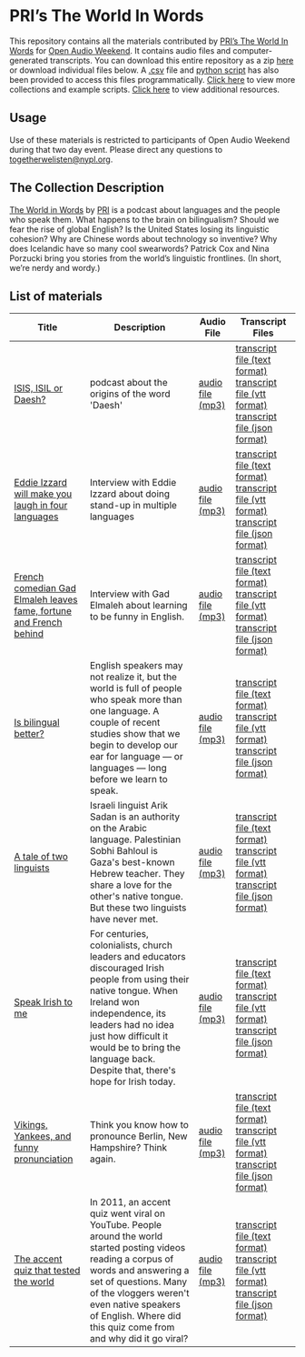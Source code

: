 # PRI’s The World In Words

This repository contains all the materials contributed by [PRI’s The World In Words](http://www.pri.org/collections/world-words) for [Open Audio Weekend](https://github.com/nypl-openaudio/start-here). It contains audio files and computer-generated transcripts. You can download this entire repository as a zip [here](https://s3.amazonaws.com/togetherwelisten.nypl.org/data/data-pri-world-in-words.zip) or download individual files below. A [.csv](https://github.com/nypl-openaudio/data-pri-world-in-words/blob/master/manifest.csv) file and [python script](https://github.com/nypl-openaudio/data-pri-world-in-words/blob/master/get_materials.py) has also been provided to access this files programmatically. [Click here](https://github.com/nypl-openaudio/start-here/materials) to view more collections and example scripts. [Click here](https://github.com/nypl-openaudio/start-here#resources) to view additional resources.

## Usage
Use of these materials is restricted to participants of Open Audio Weekend during that two day event. Please direct any questions to [togetherwelisten@nypl.org](mailto:togetherwelisten@nypl.org).

## The Collection Description
[The World in Words](http://www.pri.org/collections/world-words) by [PRI](http://www.pri.org/) is a podcast about languages and the people who speak them. What happens to the brain on bilingualism? Should we fear the rise of global English? Is the United States losing its linguistic cohesion? Why are Chinese words about technology so inventive? Why does Icelandic have so many cool swearwords? Patrick Cox and Nina Porzucki bring you stories from the world’s linguistic frontlines. (In short, we’re nerdy and wordy.)

## List of materials
| Title | Description | Audio File | Transcript Files |
|---|---|---|---|
| [ISIS, ISIL or Daesh?](https://audioboom.com/boos/3824674-isis-isil-or-daesh) | podcast about the origins of the word 'Daesh' | [audio file (mp3)](https://github.com/nypl-openaudio/data-pri-world-in-words/raw/master/audio/wiw382.mp3) | [transcript file (text format)](https://github.com/nypl-openaudio/data-pri-world-in-words/raw/master/transcripts/text/wiw382.text) [transcript file (vtt format)](https://github.com/nypl-openaudio/data-pri-world-in-words/raw/master/transcripts/vtt/wiw382.vtt) [transcript file (json format)](https://github.com/nypl-openaudio/data-pri-world-in-words/raw/master/transcripts/json/wiw382.json) |
| [Eddie Izzard will make you laugh in four languages](https://audioboom.com/boos/4159472-eddie-izzard-will-make-you-laugh-in-four-languages) | Interview with Eddie Izzard about doing stand-up in multiple languages | [audio file (mp3)](https://github.com/nypl-openaudio/data-pri-world-in-words/raw/master/audio/wiw393.mp3) | [transcript file (text format)](https://github.com/nypl-openaudio/data-pri-world-in-words/raw/master/transcripts/text/wiw393.text) [transcript file (vtt format)](https://github.com/nypl-openaudio/data-pri-world-in-words/raw/master/transcripts/vtt/wiw393.vtt) [transcript file (json format)](https://github.com/nypl-openaudio/data-pri-world-in-words/raw/master/transcripts/json/wiw393.json) |
| [French comedian Gad Elmaleh leaves fame, fortune and French behind](https://audioboom.com/boos/4085368-moroccan-french-comic-gad-elmaleh-leaves-fame-and-french-behind) | Interview with Gad Elmaleh about learning to be funny in English. | [audio file (mp3)](https://github.com/nypl-openaudio/data-pri-world-in-words/raw/master/audio/wiw391.mp3) | [transcript file (text format)](https://github.com/nypl-openaudio/data-pri-world-in-words/raw/master/transcripts/text/wiw391.text) [transcript file (vtt format)](https://github.com/nypl-openaudio/data-pri-world-in-words/raw/master/transcripts/vtt/wiw391.vtt) [transcript file (json format)](https://github.com/nypl-openaudio/data-pri-world-in-words/raw/master/transcripts/json/wiw391.json) |
| [Is bilingual better?](https://audioboom.com/boos/4257235-is-bilingual-better) | English speakers may not realize it, but the world is full of people who speak more than one language. A couple of recent studies show that we begin to develop our ear for language — or languages — long before we learn to speak. | [audio file (mp3)](https://github.com/nypl-openaudio/data-pri-world-in-words/raw/master/audio/wiw386.mp3) | [transcript file (text format)](https://github.com/nypl-openaudio/data-pri-world-in-words/raw/master/transcripts/text/wiw386.text) [transcript file (vtt format)](https://github.com/nypl-openaudio/data-pri-world-in-words/raw/master/transcripts/vtt/wiw386.vtt) [transcript file (json format)](https://github.com/nypl-openaudio/data-pri-world-in-words/raw/master/transcripts/json/wiw386.json) |
| [A tale of two linguists](https://audioboom.com/boos/3854741-a-tale-of-two-linguists) | Israeli linguist Arik Sadan is an authority on the Arabic language. Palestinian Sobhi Bahloul is Gaza's best-known Hebrew teacher. They share a love for the other's native tongue. But these two linguists have never met. | [audio file (mp3)](https://github.com/nypl-openaudio/data-pri-world-in-words/raw/master/audio/wiw383.mp3) | [transcript file (text format)](https://github.com/nypl-openaudio/data-pri-world-in-words/raw/master/transcripts/text/wiw383.text) [transcript file (vtt format)](https://github.com/nypl-openaudio/data-pri-world-in-words/raw/master/transcripts/vtt/wiw383.vtt) [transcript file (json format)](https://github.com/nypl-openaudio/data-pri-world-in-words/raw/master/transcripts/json/wiw383.json) |
| [Speak Irish to me](https://audioboom.com/boos/4316241-speak-irish-to-me) | For centuries, colonialists, church leaders and educators discouraged Irish people from using their native tongue. When Ireland won independence, its leaders had no idea just how difficult it would be to bring the language back. Despite that, there's hope for Irish today. | [audio file (mp3)](https://github.com/nypl-openaudio/data-pri-world-in-words/raw/master/audio/wiw388.mp3) | [transcript file (text format)](https://github.com/nypl-openaudio/data-pri-world-in-words/raw/master/transcripts/text/wiw388.text) [transcript file (vtt format)](https://github.com/nypl-openaudio/data-pri-world-in-words/raw/master/transcripts/vtt/wiw388.vtt) [transcript file (json format)](https://github.com/nypl-openaudio/data-pri-world-in-words/raw/master/transcripts/json/wiw388.json) |
| [Vikings, Yankees, and funny pronunciation](https://audioboom.com/boos/4492205-vikings-yankees-and-funny-pronunciation) | Think you know how to pronounce Berlin, New Hampshire? Think again. | [audio file (mp3)](https://github.com/nypl-openaudio/data-pri-world-in-words/raw/master/audio/wiw401.mp3) | [transcript file (text format)](https://github.com/nypl-openaudio/data-pri-world-in-words/raw/master/transcripts/text/wiw401.text) [transcript file (vtt format)](https://github.com/nypl-openaudio/data-pri-world-in-words/raw/master/transcripts/vtt/wiw401.vtt) [transcript file (json format)](https://github.com/nypl-openaudio/data-pri-world-in-words/raw/master/transcripts/json/wiw401.json) |
| [The accent quiz that tested the world](https://audioboom.com/boos/3805833-the-accent-quiz-that-tested-the-world) | In 2011, an accent quiz went viral on YouTube. People around the world started posting videos reading a corpus of words and answering a set of questions. Many of the vloggers weren't even native speakers of English. Where did this quiz come from and why did it go viral? | [audio file (mp3)](https://github.com/nypl-openaudio/data-pri-world-in-words/raw/master/audio/wiw367.mp3) | [transcript file (text format)](https://github.com/nypl-openaudio/data-pri-world-in-words/raw/master/transcripts/text/wiw367.text) [transcript file (vtt format)](https://github.com/nypl-openaudio/data-pri-world-in-words/raw/master/transcripts/vtt/wiw367.vtt) [transcript file (json format)](https://github.com/nypl-openaudio/data-pri-world-in-words/raw/master/transcripts/json/wiw367.json) |
